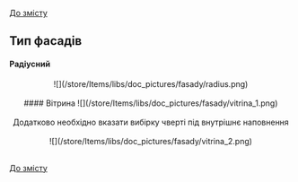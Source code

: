 [До змісту](/service/doc/?cid=fasad-mdf)
## Тип фасадів
#### Радіусний
<center>
![](/store/Items/libs/doc_pictures/fasady/radius.png) <br><br>
#### Вітрина
![](/store/Items/libs/doc_pictures/fasady/vitrina_1.png) <br><br>
Додатково необхідно вказати вибірку чверті під внутрішнє наповнення <br><br>
![](/store/Items/libs/doc_pictures/fasady/vitrina_2.png) <br><br>
</center>

[До змісту](/service/doc/?cid=fasad-mdf)


